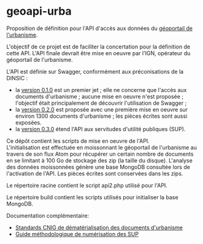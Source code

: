 # geoapi-urba

Proposition de définition pour l'API d'accès aux données
du [géoportail de l'urbanisme](https://www.geoportail-urbanisme.gouv.fr/).    

L'objectif de ce projet est de faciliter la concertation pour la définition de cette API.
L'API finale devrait être mise en oeuvre par l'IGN, opérateur du géoportail de l'urbanisme.

L'API est définie sur Swagger, conformément aux préconisations de la DINSIC :
  - la [version 0.1.0](https://swaggerhub.com/apis/benoitdavidfr/urba.geoapi.fr/0.1.0) est un premier jet ;
    elle ne concerne que l'accès aux documents d'urbanisme ;
    aucune mise en oeuvre n'est proposée ;
    l'objectif était principalement de découvrir l'utilisation de Swagger ;
  - la [version 0.2.0](https://swaggerhub.com/apis/benoitdavidfr/urba.geoapi.fr/0.2.0) est proposée
    avec une première mise en oeuvre sur environ 1300 documents d'urbanisme ; les pièces écrites sont aussi exposées.
  - la [version 0.3.0](https://swaggerhub.com/apis/benoitdavidfr/urba.geoapi.fr/0.3.0) étend l'API aux
    servitudes d'utilité publiques (SUP).

Ce dépôt contient les scripts de mise en oeuvre de l'API.    
L'initialisation est effectuée en moissonnant le géoportail de l'urbanisme au travers de son flux Atom pour récupérer un certain nombre de documents en se limitant à 100 Go de stockage des zip (la taille du disque).
L'analyse des données moissonnées génère une base MongoDB consultée lors de l'activation de l'API.
Les pièces écrites sont conservées dans les zips.

Le répertoire racine contient le script api2.php utilisé pour l'API.

Le répertoire build contient les scripts utilisés pour initialiser la base MongoDB.

Documentation complémentaire:
  - [Standards CNIG de dématérialisation des documents d'urbanisme](http://cnig.gouv.fr/?page_id=2732)
  - [Guide méthodologique de numérisation des SUP](http://www.geoinformations.developpement-durable.gouv.fr/servitudes-d-utilite-publiques-sup-r978.html)
